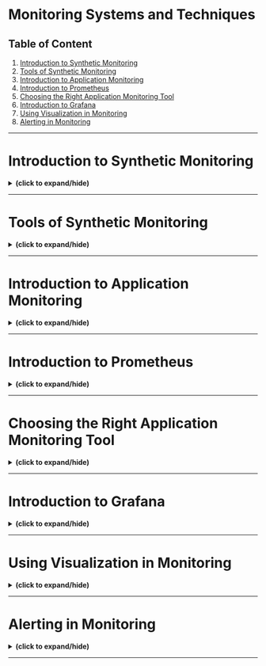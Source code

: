 # Monitoring Systems and Techniques

## Table of Content

1. [Introduction to Synthetic Monitoring](#intro)
2. [Tools of Synthetic Monitoring](#synthetic_monitoring_tools)
3. [Introduction to Application Monitoring](#intro_to_application_monitoring)
4. [Introduction to Prometheus](#intro_to_prometheus)
5. [Choosing the Right Application Monitoring Tool](#choose_right_tool)
6. [Introduction to Grafana](#intro_to_grafana)
7. [Using Visualization in Monitoring](#using_visualization)
8. [Alerting in Monitoring](#alerting)

---

<a id="intro"></a>
# Introduction to Synthetic Monitoring
<details close>
<summary><b>(click to expand/hide)</b></summary>
<!-- MarkdownTOC -->

## What is Synthetic Monitoring?
- **Definition**: Synthetic monitoring (also known as synthetic testing or proactive monitoring) is a method used to simulate user interactions with a website or application to test and monitor performance.
- **Process**: Involves creating and replaying predefined actions or requests that a typical user would make, to predict and improve user experience actively.

## Importance of Synthetic Monitoring
- **Performance Insights**: Provides continuous testing to gauge crucial aspects like business operations, application availability, and website speed.
- **Predictive and Proactive**: Acts through bots that simulate real user interactions, using a network of checkpoints to ensure the application performs well consistently.

## Operational Process of Synthetic Monitoring
- **Initiation**: The monitoring system selects a checkpoint and sends test instructions.
- **Execution**: The checkpoint simulates the user action, gathers data, and checks for responsiveness and errors.
- **Reporting**: Results are reported back to the monitoring system which records the data for analysis.
- **Error Handling**: If errors are detected, the test is rerun from another checkpoint to confirm the issue before sending out an alert.

## Benefits of Synthetic Monitoring
- **Quick Problem Resolution**: Allows for rapid identification and fixing of performance issues before they impact users.
- **Detailed Error Reporting**: Provides instant, detailed insights into errors, facilitating quicker response and resolution.
- **Proactive Issue Detection**: Synthetic tests can identify potential problems like performance degradation or service unavailability, often before they affect the user experience.

## Comparison with Real User Monitoring (RUM)
- **Synthetic vs. RUM**: While RUM relies on real user interactions to collect data, synthetic monitoring uses pre-scripted scenarios to predict and solve issues in advance.
- **Use Case Complementarity**: Synthetic monitoring is best for identifying immediate issues and maintaining uptime, whereas RUM provides insights based on actual user behavior and long-term trends.

## Applications of Synthetic Monitoring
- **Service Level Agreement (SLA) Compliance**: Helps validate SLA commitments by continuously checking the uptime and responsiveness of services.
- **Third-Party Service Monitoring**: Enables monitoring of third-party services like CDNs and payment gateways to ensure they meet performance standards.
- **Complex Transactions**: Simulates detailed business processes to check for issues in critical paths like logins, form submissions, and checkouts.

## Conclusion
Synthetic monitoring is an essential tool for any business that relies on digital platforms, providing a proactive approach to ensure that applications and services are always performing at their best. It ensures operational efficiency, helps in SLA compliance, and enhances user satisfaction by minimizing disruptions and optimizing response strategies.

<!-- /MarkdownTOC -->
</details>

---

<a id="synthetic_monitoring_tools"></a>
# Tools of Synthetic Monitoring
<details close>
<summary><b>(click to expand/hide)</b></summary>
<!-- MarkdownTOC -->

## Purpose of Synthetic Monitoring Tools
- **Definition**: Synthetic monitoring tools simulate user interactions with websites, applications, and APIs to test and monitor their performance and availability.
- **Key Functions**: These tools create and replay user requests to identify and resolve potential issues before they impact real users.

## Features of Synthetic Monitoring Tools

### 1. Scripting and Transaction Capture
- **Description**: Allows precise specification of actions in a test scenario, such as navigating through a checkout or sign-up flow.
- **Benefit**: Evaluates functionality and performance by mimicking critical application flows, enhancing reliability.

### 2. Performance Experimentation
- **Capability**: Supports testing of various scenarios ("What If" analysis) to assess the potential impact on performance.
- **Advantage**: Provides flexibility in testing and helps visualize the effects of performance enhancements.

### 3. Alerting and Notifications
- **Functionality**: Proactively tests sites from external viewpoints to identify outages or availability issues.
- **Importance**: Ensures timely alerts are issued for outages, enabling quick response to maintain service continuity.

### 4. Comprehensive Testing
- **Utility**: Can be utilized in pre-production environments such as staging, UAT, and QA.
- **Strength**: Assesses performance and user experience without the need for real user traffic, which is critical during the development phase.

### 5. Benchmarking and Comparisons
- **Use Case**: Measures performance against industry standards or competitors.
- **Application**: Provides insights on how a site's performance compares with others, valuable for strategic positioning and improvement.

## Applications of Synthetic Monitoring Tools
- **Simulation of User Journeys**: Scripts simulate real user paths to ensure all critical subsystems function correctly.
- **Problem Detection**: Identifies issues like login failures, transaction errors, and code changes that impact user experience.
- **Service Level Agreements (SLA) Compliance**: Verifies that performance metrics meet agreed standards.

## Selection Criteria for Synthetic Monitoring Tools
- **Monitoring Capabilities**: Ability to monitor applications with the desired frequency and thoroughness.
- **Alerting and Notification**: Robust mechanisms for identifying and reporting issues.
- **Reporting and Analytics**: Tools should offer detailed, actionable insights through comprehensive reporting features.
- **User Friendliness and Setup**: Ease of use and straightforward setup are crucial for effective monitoring.
- **Cost-Effectiveness**: Evaluating the cost relative to the value provided, ensuring it fits the budget and ROI expectations.

## Conclusion
Synthetic monitoring tools are indispensable for businesses aiming to ensure high availability and performance of their digital services. By providing detailed insights and proactive problem resolution, these tools help maintain an excellent user experience, safeguard reputation, and protect revenue.

<!-- /MarkdownTOC -->
</details>

---

<a id="intro_to_application_monitoring"></a>
# Introduction to Application Monitoring
<details close>
<summary><b>(click to expand/hide)</b></summary>
<!-- MarkdownTOC -->

  ## What is Application Monitoring?
- **Definition**: Application monitoring is a process used by developers to ensure that software performs as intended.
- **Tools**: Developers use various tools to collect performance metrics to assess application functionality in real-time.

## Importance of Application Monitoring
- **Rapid Issue Detection**: Enables immediate identification of bugs or unexpected events, preventing potential disruptions.
- **App Usage Insights**: Helps understand how applications are used, allowing for optimizations to enhance performance and user satisfaction.

## Functions of Application Monitoring Tools
- **Component Observation**: Monitors servers, databases, and other components to ensure smooth and intended operations.
- **Visualization and Alerts**: Provides dashboards for an overview and alerts for specific issues, enhancing issue detection and response.
- **Anomaly Detection and Distributed Tracing**: Employs advanced techniques to identify patterns and trace the origins of errors across multiple nodes.
- **Dependency Mapping**: Visually tracks how requests travel between services, crucial for understanding application interactions.

## Deployment and Telemetry
- **Delivery Models**: Available as on-premises or cloud-based solutions; can be implemented via hardware or software.
- **Synthetic Traffic and Telemetry**: Uses synthetic traffic to simulate user interactions and gather telemetry data including resource utilization, server logs, and performance metrics.

## Benefits of Application Monitoring
- **Proactive Troubleshooting**: Facilitates rapid diagnosis and resolution of issues, enhancing system reliability.
- **IT Productivity and DevOps Integration**: Improves IT staff productivity and accelerates application deployment processes.
- **Business Productivity and User Satisfaction**: Enhances user experience and business productivity by minimizing downtime and improving service quality.

## Conclusion
Application monitoring is crucial for maintaining high application performance and availability. It supports developers in proactive problem-solving, reduces operational costs, and drives business growth through improved customer satisfaction. Employing robust monitoring strategies is essential for any organization looking to optimize application performance and ensure user satisfaction.

<!-- /MarkdownTOC -->
</details>

---

<a id="intro_to_prometheus"></a>
# Introduction to Prometheus
<details close>
<summary><b>(click to expand/hide)</b></summary>
<!-- MarkdownTOC -->

## What is Prometheus?
- **Origin**: Developed by SoundCloud, Prometheus is a robust tool designed to monitor various components such as servers, virtual machines, and databases.
- **Functionality**: It tracks and analyzes system health, application behavior, and performance, offering detailed metrics and predictions.

## How Prometheus Works
- **Service Discovery**: Automatically identifies services in your infrastructure or allows manual configuration of services for monitoring.
- **Metrics Collection**: Uses HTTP/HTTPS endpoints to pull metrics at defined intervals, which are then organized, compressed, and stored in its time-series database.
- **Data Visualization and Alerting**: Metrics are accessed and visualized through the Prometheus Query Language (PromQL) and alerts are managed via Alertmanager, which supports various notification methods like email.

## Prometheus Architecture
- **Direct Instrumentation**: Developers can integrate Prometheus metrics into their applications directly by adding a few lines of code.
- **Client Libraries**: Supports a variety of programming languages through official and third-party libraries to facilitate metrics collection from applications.
- **Exporters**: Deployed alongside applications, exporters translate application metrics into the Prometheus format, making it compatible for monitoring.
- **Storage**: Utilizes a time-series database to efficiently handle the incremental backups of monitoring data, with some implementations supporting dedicated databases for enhanced performance.

## Benefits and Features of Prometheus
- **Autonomous Operation**: Operates independently without the need for distributed storage or networked services, suitable for both cloud and on-premises deployment.
- **Scalability**: Capable of handling millions of metrics per second, making it ideal for monitoring complex workloads and dynamic architectures.
- **Integration with Grafana**: Commonly used alongside Grafana for advanced data visualization, enhancing the analytical capabilities.
- **Flexibility in Monitoring**: Native support for monitoring various systems like Kubernetes and etcd, eliminating the need for additional monitoring agents.

## Conclusion
Prometheus is a powerful tool for organizations looking to enhance their monitoring capabilities. Its ability to collect multidimensional data, combined with its scalability and support for dynamic service architectures, makes it an excellent choice for modern IT environments. Whether deployed locally or in the cloud, Prometheus provides comprehensive insights into application and system performance, driving operational efficiency and reliability.

<!-- /MarkdownTOC -->
</details>

---

<a id="choose_right_tool"></a>
# Choosing the Right Application Monitoring Tool
<details close>
<summary><b>(click to expand/hide)</b></summary>
<!-- MarkdownTOC -->

  ## Significance of Application Monitoring
- **Purpose**: Application monitoring helps improve user experience and reduce support ticket response times by providing insights into application performance and user interactions.
- **Tools**: Includes both log management tools and dedicated Application Performance Monitoring (APM) tools that collect data and provide real-time insights.

## Primary Functions of APM Tools
- **Component Observation**: Monitors key components like servers, databases, and message queues to ensure smooth operations.
- **Dashboards and Alerts**: Offers visual overviews and targeted alerts for issues within the application.
- **Advanced Features**: Includes dependency and flow mapping, anomaly detection, and distributed tracing to understand and resolve issues effectively.

## Essential Aspects of Application Monitoring
- **Performance Monitoring**: Tracks metrics such as response time, throughput, and resource utilization.
- **Availability Monitoring**: Ensures the application is accessible to users, checking uptime and responsiveness.
- **Error Monitoring**: Identifies and diagnoses errors in the code, capturing detailed information for debugging.
- **Log Monitoring**: Analyzes application logs to detect patterns and troubleshoot issues.
- **User Experience Monitoring**: Measures how users interact with the application, focusing on satisfaction metrics like session duration and conversion rates.

## Steps for Implementing Application Monitoring
1. **Identify Monitoring Goals**: Determine what aspects of your application need monitoring based on its specific requirements.
2. **Choose a Monitoring Tool**: Select a tool that aligns with your monitoring goals and offers the necessary features and capabilities.
3. **Define Key Metrics**: Decide on the critical metrics you want to monitor within your application.
4. **Instrumentation**: Implement code to track these metrics using available libraries or frameworks.
5. **Set Up Alerts**: Configure alerts to notify you when important thresholds are exceeded.
6. **Data Storage and Visualization**: Choose how to store and visualize the collected data for easy access and analysis.
7. **Test and Validate**: Ensure the monitoring setup accurately captures the intended data through testing.
8. **Continuous Improvement**: Regularly update and refine your monitoring setup to keep pace with application changes and needs.

## Factors to Consider When Choosing an APM Tool
- **Functionalities**: Look for tools that offer comprehensive monitoring functionalities including real-time performance tracking and log analysis.
- **Scalability**: Ensure the tool can scale with your application’s growth and handle increased traffic and data volume.
- **Ease of Use**: Consider tools with user-friendly interfaces for straightforward setup and data interpretation.
- **Integration Capabilities**: The tool should integrate seamlessly with other systems and technologies in your application ecosystem.
- **Alerting Mechanisms**: Evaluate the flexibility and effectiveness of the tool's alerting mechanisms.
- **Performance Analytics**: Check if the tool provides detailed analytics and visualizations to help optimize performance and user experience.
- **Support and Community**: Consider the availability of technical support and active community forums for assistance.

## Conclusion
Effective application monitoring is crucial for maintaining optimal performance and user satisfaction. By carefully examining the functionalities, scalability, ease of use, and integration capabilities, you can choose the right APM tool that best fits your application’s needs and helps achieve your monitoring objectives.

<!-- /MarkdownTOC -->
</details>

---

<a id="intro_to_grafana"></a>
# Introduction to Grafana
<details close>
<summary><b>(click to expand/hide)</b></summary>
<!-- MarkdownTOC -->

## What is Grafana?
- **Definition**: Grafana is a powerful tool used for data visualization, metrics analysis, and alerting. It excels in time-series analytics, helping users study, monitor, and understand large volumes of data over time.
- **Common Use**: Often paired with Prometheus, Grafana is utilized to create comprehensive visual representations of metrics data.

## How Grafana Works
- **Deployment**: Can be installed on-premises or hosted in the cloud.
- **Data Connection**: Connects to various data sources like SQL databases, Prometheus, or ElasticSearch to retrieve metrics.
- **Visualization and Alerts**: Once connected, Grafana allows users to set up dashboards for visualizing data and configuring alerts to monitor system health effectively.

## Basic Architecture of Grafana
- **Browser-Based Application**: Accessible via any web browser, facilitating easy setup and access on various platforms.
- **Data Retrieval**: Grafana does not collect data but instead retrieves metrics from connected databases.
- **Customizable Dashboards**: Users can create and customize dashboards using a variety of panels and visualization tools to best interpret their data.

## Benefits of Using Grafana
- **Data Integration**: Combines multiple data sources into a single, coherent view, making it easier to analyze disparate data together.
- **Powerful Analytics**: Helps guide business decisions by providing in-depth analysis of user behavior, application performance, and error tracking.
- **Accessibility**: Since it is browser-based, data is accessible to the entire team, promoting a data-driven culture within organizations.

## Features of Grafana
- **Visualization Tools**: Supports a wide range of visualizations including graphs, histograms, and heatmaps.
- **Customization**: Offers extensive customization options for dashboards, including themes and plugins, to suit specific monitoring needs.
- **Alerting System**: Allows users to set visual thresholds for alerts and automate notifications to keep teams informed of critical issues.
- **Log Management**: Enhances the ability to explore and filter logs, improving operational troubleshooting.
- **Manageability**: Includes features for role-based access control to panels and dashboards, which helps in organizing teams and permissions within enterprises.

## Conclusion
Grafana is a versatile tool that integrates various data sources into a unified platform for effective visualization and analysis. Its customizable nature and robust support for numerous databases make it an essential tool for businesses looking to enhance their monitoring and analytical capabilities. Through Grafana, teams can gain better insights into their operations, drive informed decisions, and foster a proactive, data-oriented culture.

<!-- /MarkdownTOC -->
</details>

---

<a id="using_visualization"></a>
# Using Visualization in Monitoring
<details close>
<summary><b>(click to expand/hide)</b></summary>
<!-- MarkdownTOC -->

## What is Visualization?
- **Definition**: Visualization in monitoring refers to the graphical representation of data that is collected from business infrastructure to aid in understanding and maintaining application performance.
- **Forms**: Commonly includes charts, graphs, maps, and more, allowing users to see and comprehend trends, outliers, and patterns in the data.

## Importance of Using Visualization in Monitoring
- **Rapid Issue Detection**: Visualizations help quickly identify trends and problems, providing alerts for immediate attention.
- **Effective Communication**: Simplifies complex datasets, making them easier to understand and actionable for business decision-making.
- **Insight into User and Application Behavior**: Assists in understanding how applications are used and performing, which can influence enhancements and optimizations.

## Choosing a Visualization Tool
When selecting a visualization tool for monitoring, consider the following factors:
- **Usability**: The tool should have a user-friendly interface that is easy to navigate.
- **Integration**: Ability to connect seamlessly with existing data sources and infrastructures.
- **Scalability**: Should handle growing amounts of data and monitoring needs.
- **Ease of Use**: Prefer tools that require minimal training, reducing the time to onboard staff.
- **Advanced Features**: Look for tools that offer artificial intelligence and machine learning capabilities to identify patterns quickly.
- **Management Features**: Tools should provide efficient management options like rightsizing and issue resolution.
- **Storytelling Capabilities**: Some tools use narrative techniques to enhance the understanding of visual analytics.

## Benefits of Using Visualization in Monitoring
- **Enhanced Understanding**: Makes it easier for teams to absorb information quickly and improve decision-making processes.
- **Proactive Problem Solving**: Facilitates the identification of potential issues before they impact users, enhancing product and service quality.
- **Improved Collaboration**: Visualizations are easily shareable, fostering a collaborative and data-driven culture within organizations.
- **Operational Efficiency**: Real-time insights allow for rapid responses to issues, reducing downtime and operational costs.

## Popular Visualization Tools
- **Kibana**: An open-source tool often used with Elasticsearch for powerful data search, visualization, and analytics capabilities.
- **Splunk**: A proprietary platform that offers comprehensive monitoring, searching, and visualization of large datasets from various sources including web applications and infrastructure devices.

## Conclusion
Visualization is a critical component of effective monitoring, transforming raw data into graphical formats that are easy to understand and act upon. By carefully choosing the right visualization tools, organizations can enhance their monitoring strategies, leading to improved operational insights and business outcomes. Visual tools like Kibana and Splunk provide robust options for organizations looking to harness the power of data visualization in their monitoring practices.

<!-- /MarkdownTOC -->
</details>

---

<a id="alerting"></a>
# Alerting in Monitoring
<details close>
<summary><b>(click to expand/hide)</b></summary>
<!-- MarkdownTOC -->


<!-- /MarkdownTOC -->
</details>

---
